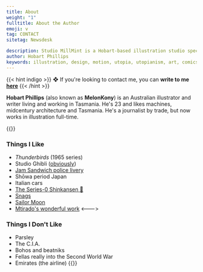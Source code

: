 ```yaml
---
title: About
weight: "1"
fulltitle: About the Author
emoji: v
tag: CONTACT
sitetag: Newsdesk

description: Studio MillMint is a Hobart-based illustration studio specialising in utopian fiction.
author: Hobart Phillips
keywords: illustration, design, motion, utopia, utopianism, art, comics, comic, hobart, phillips, vekllei, millmint
---
```

<style>
.tag {
  color: var(--color-indigo);
}
.emoji {
  color: var(--color-indigo);
}
body article a {
color: var(--color-indigo);
}
body article a a:visited {
color: var(--color-indigo);
}
</style>

{{< hint indigo >}}
❖ If you're looking to contact me, you can **write to me** [**here**](mailto:melonkony@icloud.com)
{{< /hint >}}

**Hobart Phillips** (also known as **MelonKony**) is an Australian illustrator and writer living and working in Tasmania. He's 23 and likes machines, midcentury architecture and Tasmania. He's a journalist by trade, but now works in illustration full-time.

{{<columns>}}
### Things I Like

* _Thunderbirds_ (1965 series)
* Studio Ghibli ([obviously](/newsdesk/essays/ghibli))
* [Jam Sandwich police livery](https://en.wikipedia.org/wiki/Jam_sandwich_(police_car))
* Shōwa period Japan
* Italian cars
* [The Series-0 Shinkansen 🚅](https://en.wikipedia.org/wiki/0_Series_Shinkansen)
* [Snags](https://www.woolworths.com.au/shop/productdetails/820196/woolworths-beef-sausage)
* [Sailor Moon](/images/sailorzelda.jpg)
* [Mtirado's wonderful work](https://www.musicauniversalis.space)
  <--->
### Things I Don't Like
* Parsley
* The C.I.A.
* Bohos and beatniks
* Fellas really into the Second World War
* Emirates (the airline)
  {{</columns>}}

